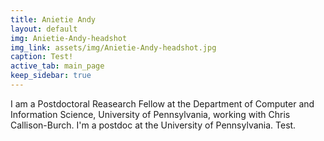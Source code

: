 ```yaml
---
title: Anietie Andy
layout: default
img: Anietie-Andy-headshot
img_link: assets/img/Anietie-Andy-headshot.jpg
caption: Test!
active_tab: main_page 
keep_sidebar: true 
---
```


I am a Postdoctoral Reasearch Fellow at the Department of Computer and Information Science, University of Pennsylvania, working with Chris Callison-Burch.
I'm a postdoc at the University of Pennsylvania. Test.
